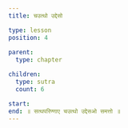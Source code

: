 ```yaml
---
title: चउत्थो उद्देसो

type: lesson
position: 4
  
parent:
  type: chapter

children:
  type: sutra
  count: 6

start: 
end: ॥ सत्थपरिण्णाए चउत्थो उद्देसओ समत्तो ॥ 
---
```


